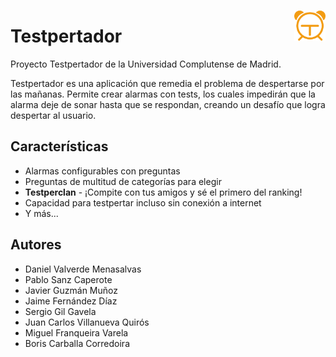 <p>
  <img src="https://github.com/Franqueira/IngenieriaSoft/blob/master/logo.png" align="right" width="50"/>
</p>


# Testpertador

Proyecto Testpertador de la Universidad Complutense de Madrid.

Testpertador es una aplicación que remedia el problema de despertarse por las mañanas. Permite crear alarmas con tests, los cuales impedirán que la alarma deje de sonar hasta que se respondan, creando un desafío que logra despertar al usuario.

## Características

* Alarmas configurables con preguntas
* Preguntas de multitud de categorías para elegir
* **Testperclan** - ¡Compite con tus amigos y sé el primero del ranking!
* Capacidad para testpertar incluso sin conexión a internet
* Y más...

## Autores

* Daniel Valverde Menasalvas
* Pablo Sanz Caperote
* Javier Guzmán Muñoz
* Jaime Fernández Díaz
* Sergio Gil Gavela
* Juan Carlos Villanueva Quirós
* Miguel Franqueira Varela
* Boris Carballa Corredoira

